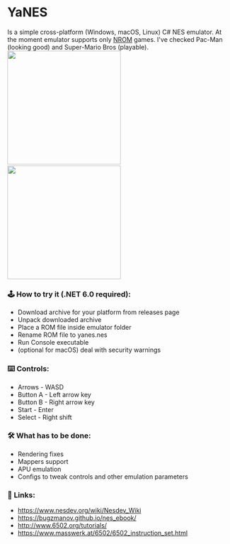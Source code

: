 # YaNES
Is a simple cross-platform (Windows, macOS, Linux) C# NES emulator. At the moment emulator supports only [NROM](https://nesdir.github.io/mapper0.html) games. I've checked Pac-Man (looking good) and Super-Mario Bros (playable).
<br>
<img src="https://user-images.githubusercontent.com/84142138/215203592-1eff4cb2-7087-48b0-aa54-9861c236f7d0.png" width="256">&nbsp;<img src="https://user-images.githubusercontent.com/84142138/215204149-f435ef6b-991c-46fc-a12c-2fbff1856f56.png" width="256">

### 🕹️ How to try it (.NET 6.0 required):
+ Download archive for your platform from releases page
+ Unpack downloaded archive
+ Place a ROM file inside emulator folder
+ Rename ROM file to yanes.nes
+ Run Console executable
+ (optional for macOS) deal with security warnings
### ⌨️ Controls:
+ Arrows - WASD
+ Button A - Left arrow key
+ Button B - Right arrow key
+ Start - Enter
+ Select - Right shift
### 🛠️ What has to be done:
+ Rendering fixes
+ Mappers support
+ APU emulation
+ Configs to tweak controls and other emulation parameters
### 🔗 Links:
+ https://www.nesdev.org/wiki/Nesdev_Wiki
+ https://bugzmanov.github.io/nes_ebook/
+ http://www.6502.org/tutorials/
+ https://www.masswerk.at/6502/6502_instruction_set.html